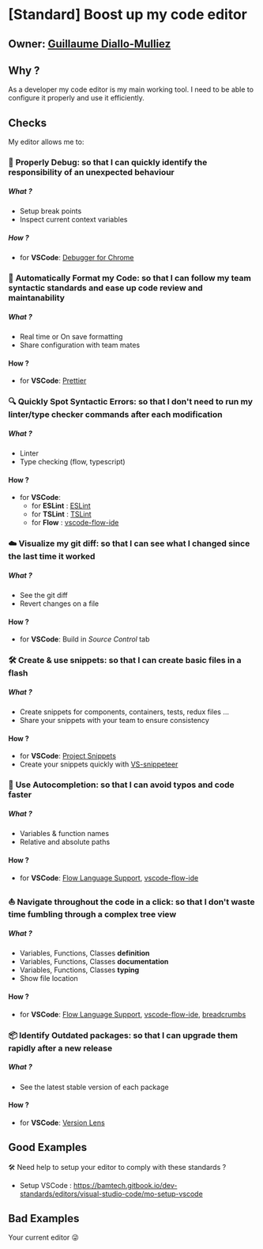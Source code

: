 # [Standard] Boost up my code editor

## Owner: [Guillaume Diallo-Mulliez](https://github.com/guitoof)

## Why ?

As a developer my code editor is my main working tool. I need to be able to configure it properly and use it efficiently.

## Checks

My editor allows me to:

### 🐞 **Properly Debug**: so that I can quickly identify the responsibility of an unexpected behaviour

##### What ?

- Setup break points
- Inspect current context variables

##### How ?

- for **VSCode**: [Debugger for Chrome](https://marketplace.visualstudio.com/items?itemName=msjsdiag.debugger-for-chrome)

### 🎨 **Automatically Format my Code**: so that I can follow my team syntactic standards and ease up code review and maintanability

##### What ?

- Real time or On save formatting
- Share configuration with team mates

#### How ?

- for **VSCode**: [Prettier](https://marketplace.visualstudio.com/items?itemName=esbenp.prettier-vscode)

### 🔍 **Quickly Spot Syntactic Errors**: so that I don't need to run my linter/type checker commands after each modification

##### What ?

- Linter
- Type checking (flow, typescript)

#### How ?

- for **VSCode**:
  - for **ESLint** : [ESLint](https://marketplace.visualstudio.com/items?itemName=dbaeumer.vscode-eslint)
  - for **TSLint** : [TSLint](https://marketplace.visualstudio.com/items?itemName=eg2.tslint)
  - for **Flow** : [vscode-flow-ide](https://marketplace.visualstudio.com/items?itemName=gcazaciuc.vscode-flow-ide)

### ☁️ **Visualize my git diff**: so that I can see what I changed since the last time it worked

##### What ?

- See the git diff
- Revert changes on a file

#### How ?

- for **VSCode**: Build in _Source Control_ tab

### 🛠 **Create & use snippets**: so that I can create basic files in a flash

##### What ?

- Create snippets for components, containers, tests, redux files ...
- Share your snippets with your team to ensure consistency

#### How ?

- for **VSCode**: [Project Snippets](https://marketplace.visualstudio.com/items?itemName=rebornix.project-snippets)
- Create your snippets quickly with [VS-snippeteer](https://pierpo.github.io/vs-snippeteer/)

### 🔮 **Use Autocompletion**: so that I can avoid typos and code faster

##### What ?

- Variables & function names
- Relative and absolute paths

#### How ?

- for **VSCode**: [Flow Language Support](https://marketplace.visualstudio.com/items?itemName=flowtype.flow-for-vscode), [vscode-flow-ide](https://marketplace.visualstudio.com/items?itemName=gcazaciuc.vscode-flow-ide)

### ⛵️ **Navigate throughout the code in a click**: so that I don't waste time fumbling through a complex tree view

##### What ?

- Variables, Functions, Classes **definition**
- Variables, Functions, Classes **documentation**
- Variables, Functions, Classes **typing**
- Show file location

#### How ?

- for **VSCode**: [Flow Language Support](https://marketplace.visualstudio.com/items?itemName=flowtype.flow-for-vscode), [vscode-flow-ide](https://marketplace.visualstudio.com/items?itemName=gcazaciuc.vscode-flow-ide), [breadcrumbs](https://code.visualstudio.com/updates/v1_26#_breadcrumbs)

### 📦 **Identify Outdated packages**: so that I can upgrade them rapidly after a new release

##### What ?

- See the latest stable version of each package

#### How ?

- for **VSCode**: [Version Lens](https://marketplace.visualstudio.com/items?itemName=pflannery.vscode-versionlens)

## Good Examples

🛠 Need help to setup your editor to comply with these standards ?

- Setup VSCode : https://bamtech.gitbook.io/dev-standards/editors/visual-studio-code/mo-setup-vscode

## Bad Examples

Your current editor 😜
